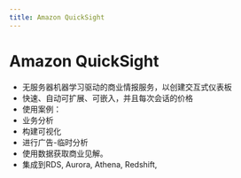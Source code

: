 ```yaml
---
title: Amazon QuickSight
---
```


# Amazon QuickSight

- 无服务器机器学习驱动的商业情报服务，以创建交互式仪表板
- 快速、自动可扩展、可嵌入，并且每次会话的价格
- 使用案例：
- 业务分析
- 构建可视化
- 进行广告-临时分析
- 使用数据获取商业见解。
- 集成到RDS, Aurora, Athena, Redshift,
